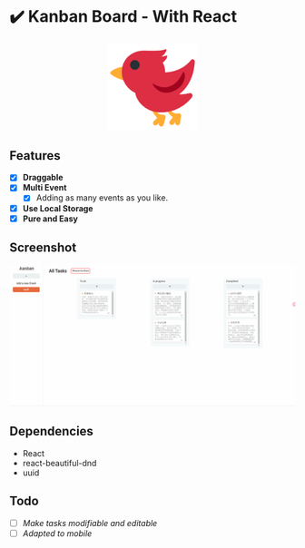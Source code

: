 # ✔️ Kanban Board - With React

<p align="center"><img src="https://raw.githubusercontent.com/jackyrwj/picb/master/bird_small.svg" style="zoom:80%;" /></p>


## Features
- [x] **Draggable**
- [x] **Multi Event**
  - [x] Adding as many events as you like.
- [x] **Use Local Storage**
- [x] **Pure and Easy**

## Screenshot

![ScreenGIF](https://raw.githubusercontent.com/jackyrwj/picb/master/tourist.gif)

## Dependencies

- React
- react-beautiful-dnd
- uuid

## Todo

- [ ] *Make tasks modifiable and editable*
- [ ] *Adapted to mobile*